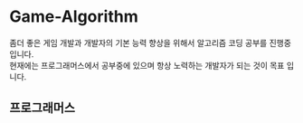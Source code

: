 # Game-Algorithm
좀더 좋은 게임 개발과 개발자의 기본 능력 향상을 위해서 알고리즘 코딩 공부를 진행중입니다. <br>
현재에는 프로그래머스에서 공부중에 있으며 항상 노력하는 개발자가 되는 것이 목표 입니다.

## 프로그래머스
